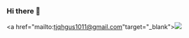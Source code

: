 ### Hi there 👋

<!--
**seo-bo-hyun/seo-bo-hyun** is a ✨ _special_ ✨ repository because its `README.md` (this file) appears on your GitHub profile.

Here are some ideas to get you started:

- 🔭 I’m currently working on ...
- 🌱 I’m currently learning ...
- 👯 I’m looking to collaborate on ...
- 🤔 I’m looking for help with ...
- 💬 Ask me about ...
- 📫 How to reach me: ...
- 😄 Pronouns: ...
- ⚡ Fun fact: ...

-->
<a href="mailto:tjqhgus1011@gmail.com"target="_blank"><img src="https://img.shields.io/badge/Gmail-FF5252?style=flat-square&logo=Vimeo&logoColor=white"/></a>


